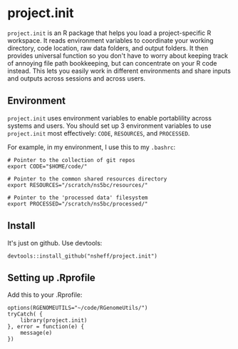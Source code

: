 # project.init

`project.init` is an R package that helps you load a project-specific R workspace. It reads environment variables to coordinate your working directory, code location, raw data folders, and output folders. It then provides universal function so you don't have to worry about keeping track of annoying file path bookkeeping, but can concentrate on your R code instead. This lets you easily work in different environments and share inputs and outputs across sessions and across users.

## Environment

`project.init` uses environment variables to enable portablility across systems and users. You should set up 3 environment variables to use `project.init` most effectively: `CODE`, `RESOURCES`, and `PROCESSED`.

For example, in my environment, I use this to my `.bashrc`:

```
# Pointer to the collection of git repos
export CODE="$HOME/code/"

# Pointer to the common shared resources directory
export RESOURCES="/scratch/ns5bc/resources/"

# Pointer to the 'processed data' filesystem
export PROCESSED="/scratch/ns5bc/processed/"
```

## Install

It's just on github. Use devtools:

```
devtools::install_github("nsheff/project.init")
```

## Setting up .Rprofile

Add this to your .Rprofile:
```
options(RGENOMEUTILS="~/code/RGenomeUtils/")
tryCatch( {
	library(project.init)
}, error = function(e) {
	message(e)
})
```
